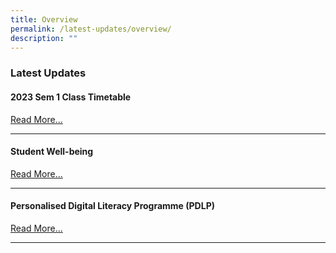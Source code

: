 ```yaml
---
title: Overview
permalink: /latest-updates/overview/
description: ""
---
```

### Latest Updates

#### 2023 Sem 1 Class Timetable

[Read More...](https://staging.d1wp5xkpm2dbnc.amplifyapp.com/latest-updates/2023-sem1-class-timetable/)

* * *

#### Student Well-being

[Read More...](https://staging.d1wp5xkpm2dbnc.amplifyapp.com/co-curriculum/student-well-being/overview/)

* * *

#### Personalised Digital Literacy Programme (PDLP)

[Read More...](https://staging.d1wp5xkpm2dbnc.amplifyapp.com/parents/personalised-digital-literacy/overview/)

* * *